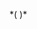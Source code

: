 *(
<doc-playground label="Regular Button" html="true" js="true" css="true" selector="body">
<template type="html">
<head>
    <script src='framework/eon/eon.js'></script>
    <script>eon.import(['framework/eon/ui/eon-button','framework/custom/app-playground/app-showcase']);</script>
</head>
<body>
    <app-showcase title='Outline'>
        <eon-button value='Button'></eon-button>
        <eon-button value='Disabled' disabled='true'></eon-button>
        <eon-button value='Button' vicon='vicon-cog'></eon-button>
    </app-showcase>
        <app-showcase title='Flat'>
        <eon-button value='Button' design='flat'></eon-button>
        <eon-button value='Disabled' disabled='true' design='flat'></eon-button>
        <eon-button vicon='vicon-build' design='flat'></eon-button>
    </app-showcase>
        <app-showcase title='Filled'><eon-button value='Button' design='filled'></eon-button>
        <eon-button value='Disabled' disabled='true' design='filled'></eon-button>
        <eon-button vicon='vicon-build' design='filled'></eon-button>
    </app-showcase>
</body>
</template>
<template type="js">
    function any(){// Do something }
</template>
<template type="css">
    doc-showcase .doc-showcase-title{color:red !important;}
</template>
        <template type="header">
          {"eon":{"link":"http://www.eonjs.org","icon":"link"},"vimlet":{"action":"alert;","icon":"bin"},"buttonIcon":{"link":"http://www.vimlet.com","icon":"bin",
          "text":"buttonIcon"},"button":{"action":"test", "text":"alert"}}
        </template>
        <template type="footer">
          {"eon":{"link":"http://www.eonjs.org","icon":"link"},"vimlet":{"action":"alert","icon":"bin"},"buttonIcon":{"link":"http://www.vimlet.com","icon":"bin",
          "text":"buttonIcon"},"button":{"action":"test", "text":"alert"}}
        </template>
</doc-playground>
)*